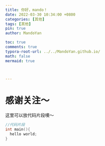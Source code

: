 ```yaml
---
title: 你好，mando！
date: 2022-03-30 10:34:00 +0800
categories: [其他]
tags: [其他]
pin: true
author: MandoYan

toc: true
comments: true
typora-root-url: ../../MandoYan.github.io/
math: false
mermaid: true



---
```


# 感谢关注～ 


这里可以放代码片段噢～
```c++
//代码片段
int main(){
  hello world;
}
```

